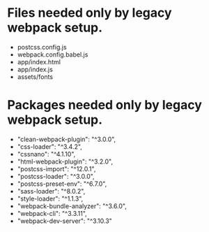 # Files needed only by legacy webpack setup.
* postcss.config.js
* webpack.config.babel.js
* app/index.html
* app/index.js
* assets/fonts

# Packages needed only by legacy webpack setup.
* "clean-webpack-plugin": "^3.0.0",
* "css-loader": "^3.4.2",
* "cssnano": "^4.1.10",
* "html-webpack-plugin": "^3.2.0",
* "postcss-import": "^12.0.1",
* "postcss-loader": "^3.0.0",
* "postcss-preset-env": "^6.7.0",
* "sass-loader": "^8.0.2",
* "style-loader": "^1.1.3",
* "webpack-bundle-analyzer": "^3.6.0",
* "webpack-cli": "^3.3.11",
* "webpack-dev-server": "^3.10.3"

